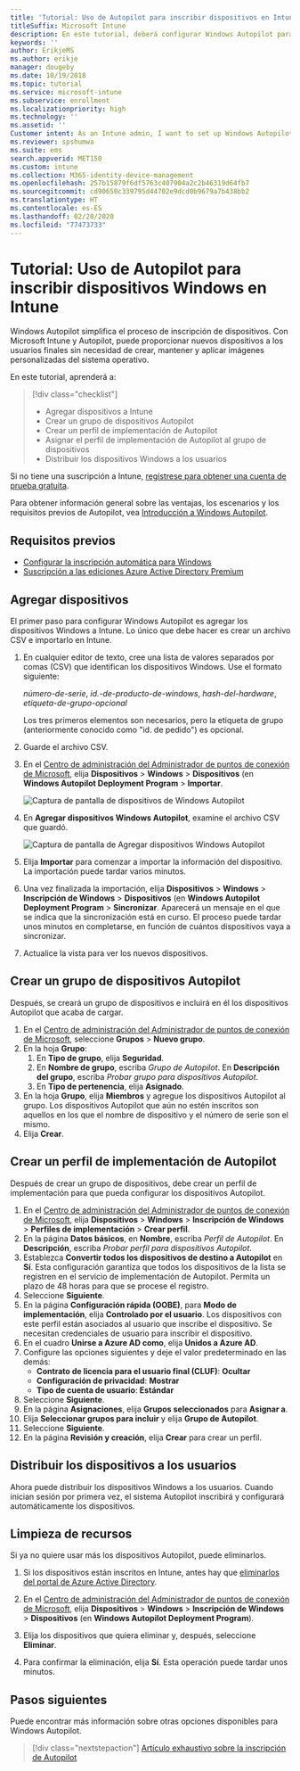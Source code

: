 ```yaml
---
title: 'Tutorial: Uso de Autopilot para inscribir dispositivos en Intune'
titleSuffix: Microsoft Intune
description: En este tutorial, deberá configurar Windows Autopilot para inscribir dispositivos en Intune.
keywords: ''
author: ErikjeMS
ms.author: erikje
manager: dougeby
ms.date: 10/19/2018
ms.topic: tutorial
ms.service: microsoft-intune
ms.subservice: enrollment
ms.localizationpriority: high
ms.technology: ''
ms.assetid: ''
Customer intent: As an Intune admin, I want to set up Windows Autopilot so that users can enroll in Intune.
ms.reviewer: spshumwa
ms.suite: ems
search.appverid: MET150
ms.custom: intune
ms.collection: M365-identity-device-management
ms.openlocfilehash: 257b15879f6df5763c407904a2c2b46319d64fb7
ms.sourcegitcommit: cd90650c339795d44702e9dcd0b9679a7b438bb2
ms.translationtype: HT
ms.contentlocale: es-ES
ms.lasthandoff: 02/20/2020
ms.locfileid: "77473733"
---
```

# <a name="tutorial-use-autopilot-to-enroll-windows-devices-in-intune"></a>Tutorial: Uso de Autopilot para inscribir dispositivos Windows en Intune

Windows Autopilot simplifica el proceso de inscripción de dispositivos. Con Microsoft Intune y Autopilot, puede proporcionar nuevos dispositivos a los usuarios finales sin necesidad de crear, mantener y aplicar imágenes personalizadas del sistema operativo.

En este tutorial, aprenderá a:
> [!div class="checklist"]
> * Agregar dispositivos a Intune
> * Crear un grupo de dispositivos Autopilot
> * Crear un perfil de implementación de Autopilot
> * Asignar el perfil de implementación de Autopilot al grupo de dispositivos
> * Distribuir los dispositivos Windows a los usuarios

Si no tiene una suscripción a Intune, [regístrese para obtener una cuenta de prueba gratuita](../fundamentals/free-trial-sign-up.md).

Para obtener información general sobre las ventajas, los escenarios y los requisitos previos de Autopilot, vea [Introducción a Windows Autopilot](https://docs.microsoft.com/windows/deployment/windows-autopilot/windows-10-autopilot).


## <a name="prerequisites"></a>Requisitos previos
- [Configurar la inscripción automática para Windows](../quickstart-setup-auto-enrollment.md)
- [Suscripción a las ediciones Azure Active Directory Premium](https://docs.microsoft.com/azure/active-directory/active-directory-get-started-premium) <!--&#40;[trial subscription](https://go.microsoft.com/fwlink/?LinkID=816845)&#41;-->


## <a name="add-devices"></a>Agregar dispositivos

El primer paso para configurar Windows Autopilot es agregar los dispositivos Windows a Intune. Lo único que debe hacer es crear un archivo CSV e importarlo en Intune.

1. En cualquier editor de texto, cree una lista de valores separados por comas (CSV) que identifican los dispositivos Windows. Use el formato siguiente:
    
    *número-de-serie*, *id.-de-producto-de-windows*, *hash-del-hardware*, *etiqueta-de-grupo-opcional*
    
    Los tres primeros elementos son necesarios, pero la etiqueta de grupo (anteriormente conocido como "id. de pedido") es opcional.

2. Guarde el archivo CSV.

3. En el [Centro de administración del Administrador de puntos de conexión de Microsoft](https://go.microsoft.com/fwlink/?linkid=2109431), elija **Dispositivos** > **Windows** > **Dispositivos** (en **Windows Autopilot Deployment Program** > **Importar**.

    ![Captura de pantalla de dispositivos de Windows Autopilot](./media/enrollment-autopilot/autopilot-import-device.png)

4. En **Agregar dispositivos Windows Autopilot**, examine el archivo CSV que guardó.

    ![Captura de pantalla de Agregar dispositivos Windows Autopilot](./media/tutorial-use-autopilot-enroll-devices/autopilot-import-device2.png)

5. Elija **Importar** para comenzar a importar la información del dispositivo. La importación puede tardar varios minutos.

4. Una vez finalizada la importación, elija **Dispositivos** > **Windows** > **Inscripción de Windows** > **Dispositivos** (en **Windows Autopilot Deployment Program** > **Sincronizar**. Aparecerá un mensaje en el que se indica que la sincronización está en curso. El proceso puede tardar unos minutos en completarse, en función de cuántos dispositivos vaya a sincronizar.

5. Actualice la vista para ver los nuevos dispositivos.

## <a name="create-an-autopilot-device-group"></a>Crear un grupo de dispositivos Autopilot

Después, se creará un grupo de dispositivos e incluirá en él los dispositivos Autopilot que acaba de cargar.

1. En el [Centro de administración del Administrador de puntos de conexión de Microsoft](https://go.microsoft.com/fwlink/?linkid=2109431), seleccione **Grupos** > **Nuevo grupo**.
2. En la hoja **Grupo**:
    1. En **Tipo de grupo**, elija **Seguridad**.
    2. En **Nombre de grupo**, escriba *Grupo de Autopilot*. En **Descripción del grupo**, escriba *Probar grupo para dispositivos Autopilot*.
    3. En **Tipo de pertenencia**, elija **Asignado**.
3. En la hoja **Grupo**, elija **Miembros** y agregue los dispositivos Autopilot al grupo. Los dispositivos Autopilot que aún no estén inscritos son aquellos en los que el nombre de dispositivo y el número de serie son el mismo.
4. Elija **Crear**.  

## <a name="create-an-autopilot-deployment-profile"></a>Crear un perfil de implementación de Autopilot

Después de crear un grupo de dispositivos, debe crear un perfil de implementación para que pueda configurar los dispositivos Autopilot.

1. En el [Centro de administración del Administrador de puntos de conexión de Microsoft](https://go.microsoft.com/fwlink/?linkid=2109431), elija **Dispositivos** > **Windows** > **Inscripción de Windows** > **Perfiles de implementación** > **Crear perfil**.
2. En la página **Datos básicos**, en **Nombre**, escriba *Perfil de Autopilot*. En **Descripción**, escriba *Probar perfil para dispositivos Autopilot*.
3. Establezca **Convertir todos los dispositivos de destino a Autopilot** en **Sí**. Esta configuración garantiza que todos los dispositivos de la lista se registren en el servicio de implementación de Autopilot. Permita un plazo de 48 horas para que se procese el registro.
4. Seleccione **Siguiente**.
5. En la página **Configuración rápida (OOBE)**, para **Modo de implementación**, elija **Controlado por el usuario**. Los dispositivos con este perfil están asociados al usuario que inscribe el dispositivo. Se necesitan credenciales de usuario para inscribir el dispositivo.
6. En el cuadro **Unirse a Azure AD como**, elija **Unidos a Azure AD**.
7. Configure las opciones siguientes y deje el valor predeterminado en las demás:
    - **Contrato de licencia para el usuario final (CLUF)**: **Ocultar**
    - **Configuración de privacidad**: **Mostrar**
    - **Tipo de cuenta de usuario**: **Estándar**
8. Seleccione **Siguiente**.
9. En la página **Asignaciones**, elija **Grupos seleccionados** para **Asignar a**.
10. Elija **Seleccionar grupos para incluir** y elija **Grupo de Autopilot**.
11. Seleccione **Siguiente**.
12. En la página **Revisión y creación**, elija **Crear** para crear un perfil.

## <a name="distribute-devices-to-users"></a>Distribuir los dispositivos a los usuarios

Ahora puede distribuir los dispositivos Windows a los usuarios. Cuando inician sesión por primera vez, el sistema Autopilot inscribirá y configurará automáticamente los dispositivos. 

## <a name="clean-up-resources"></a>Limpieza de recursos

Si ya no quiere usar más los dispositivos Autopilot, puede eliminarlos.

1. Si los dispositivos están inscritos en Intune, antes hay que [eliminarlos del portal de Azure Active Directory](../remote-actions/devices-wipe.md#delete-devices-from-the-azure-active-directory-portal).

2. En el [Centro de administración del Administrador de puntos de conexión de Microsoft](https://go.microsoft.com/fwlink/?linkid=2109431), elija **Dispositivos** > **Windows** > **Inscripción de Windows** > **Dispositivos** (en **Windows Autopilot Deployment Program**).

3. Elija los dispositivos que quiera eliminar y, después, seleccione **Eliminar**.

4. Para confirmar la eliminación, elija **Sí**. Esta operación puede tardar unos minutos.

## <a name="next-steps"></a>Pasos siguientes

Puede encontrar más información sobre otras opciones disponibles para Windows Autopilot.

> [!div class="nextstepaction"]
> [Artículo exhaustivo sobre la inscripción de Autopilot](enrollment-autopilot.md)


